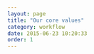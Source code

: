 ```yaml
---
layout: page
title: "Our core values"
category: workflow
date: 2015-06-23 10:20:33
order: 1
---
```



